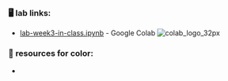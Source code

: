 ### 🖥️ lab links: 
- [lab-week3-in-class.ipynb](https://colab.research.google.com/github/mab253/dataviz_fall24/blob/main/week3/lab_week3_color_i_class.ipynb) -  Google Colab ![colab_logo_32px](https://github.com/mab253/dataviz_fall23/assets/17707843/9f26ae0a-cf0f-42c2-a1f5-584bb38a36c7)
  
### 🤖 resources for color:
- 
